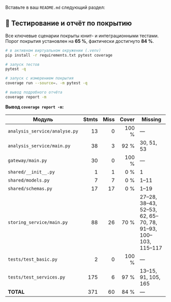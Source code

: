 Вставьте в ваш `README.md` следующий раздел:

## 🧪 Тестирование и отчёт по покрытию

Все ключевые сценарии покрыты юнит- и интеграционными тестами. Порог покрытия установлен на **65 %**, фактически достигнуто **84 %**.

```bash
# в активном виртуальном окружении (.venv)
pip install -r requirements.txt pytest coverage

# запуск тестов
pytest -q

# запуск с измерением покрытия
coverage run --source=. -m pytest -q

# вывод подробного отчёта
coverage report -m
```

**Вывод `coverage report -m`:**

| Модуль                        | Stmts | Miss | Cover | Missing                                                     |
| ----------------------------- | ----: | ---: | ----: | ----------------------------------------------------------- |
| `analysis_service/analyse.py` |    13 |    0 | 100 % | —                                                           |
| `analysis_service/main.py`    |    38 |    3 |  92 % | 30, 51, 53                                                  |
| `gateway/main.py`             |    30 |    0 | 100 % | —                                                           |
| `shared/__init__.py`          |     1 |    1 |   0 % | 1                                                           |
| `shared/models.py`            |     7 |    7 |   0 % | 1–11                                                        |
| `shared/schemas.py`           |    17 |   17 |   0 % | 1–19                                                        |
| `storing_service/main.py`     |    88 |   26 |  70 % | 27–28, 38–43, 52–53, 62, 65–70, 78, 91–93, 100–103, 115–117 |
| `tests/test_basic.py`         |     2 |    0 | 100 % | —                                                           |
| `tests/test_services.py`      |   175 |    6 |  97 % | 13–15, 91, 105, 165                                         |
| **TOTAL**                     |   371 |   60 |  84 % | —                                                           |
